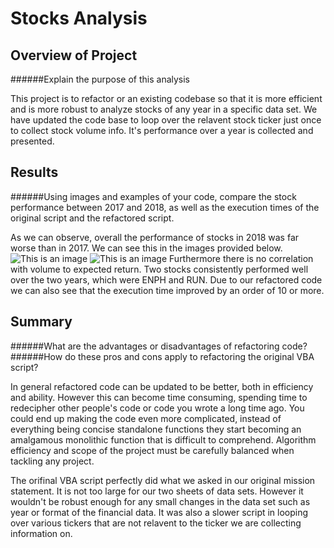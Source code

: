 # Stocks Analysis

## Overview of Project
######Explain the purpose of this analysis

This project is to refactor or an existing codebase so that it is more efficient and is more robust to analyze stocks of any year in a specific data set.
 We have updated the code base to loop over the relavent stock ticker just once to collect stock volume info. It's performance over a year is collected and presented. 

## Results
######Using images and examples of your code, compare the stock performance between 2017 and 2018, as well as the execution times of the original script and the refactored script.

As we can observe, overall the performance of stocks in 2018 was far worse than in 2017. We can see this in the images provided below.
![This is an image](https://imgur.com/jUumeOl.png)
![This is an image](https://imgur.com/JvhHZAh.png)
Furthermore there is no correlation with volume to expected return. 
Two stocks consistently performed well over the two years, which were ENPH and RUN. Due to our refactored code we can also see that the execution time improved by an order of 10 or more.

## Summary 
######What are the advantages or disadvantages of refactoring code?
######How do these pros and cons apply to refactoring the original VBA script?

In general refactored code can be updated to be better, both in efficiency and ability. However this can become time consuming, spending time to redecipher other people's code or code you wrote a long time ago.
You could  end up making the code even more complicated, instead of everything being concise standalone functions they start becoming an amalgamous monolithic function that is difficult to comprehend. 
Algorithm efficiency and scope of the project must be carefully balanced when tackling any project. 

The orifinal VBA script perfectly did what we asked in our original mission statement. It is not too large for our two sheets of data sets. However it wouldn't be robust enough for any small changes in the data set 
such as year or format of the financial data. It was also a slower script in looping over various tickers that are not relavent to the ticker we are collecting information on. 
